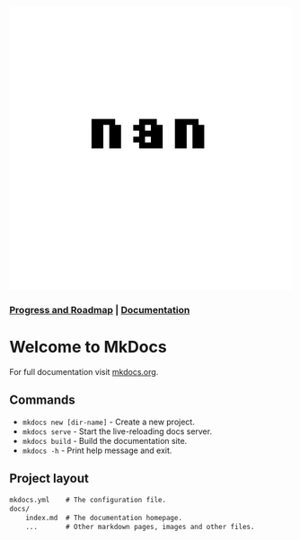 <p align="center">
  <img src="assets/16.svg" alt="My Logo" width="%200" height="%200">

 <h3>

 [Progress and Roadmap](Progress_and_Roadmap.md) | [Documentation](documentation.md)
 
 </h3>
</p>


# Welcome to MkDocs

For full documentation visit [mkdocs.org](https://www.mkdocs.org).

## Commands

* `mkdocs new [dir-name]` - Create a new project.
* `mkdocs serve` - Start the live-reloading docs server.
* `mkdocs build` - Build the documentation site.
* `mkdocs -h` - Print help message and exit.

## Project layout

    mkdocs.yml    # The configuration file.
    docs/
        index.md  # The documentation homepage.
        ...       # Other markdown pages, images and other files.
